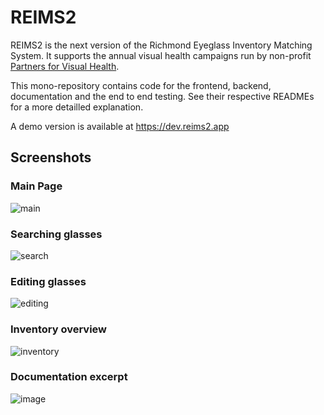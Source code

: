 # REIMS2

REIMS2 is the next version of the Richmond Eyeglass Inventory Matching System. It supports the annual visual health campaigns run by non-profit [Partners for Visual Health](https://partnersforvisualhealth.org/). 

This mono-repository contains code for the frontend, backend, documentation and the end to end testing. See their respective READMEs for a more detailled explanation.

A demo version is available at https://dev.reims2.app

## Screenshots

### Main Page

![main](https://github.com/user-attachments/assets/e54d21bd-562e-49d8-9e0c-fab51b8f272a)

### Searching glasses

![search](https://github.com/user-attachments/assets/2aa309cb-84ce-4050-a8f1-a11f169fec28)

### Editing glasses

![editing](https://github.com/user-attachments/assets/c3a2d58e-659f-49f1-8c91-0b6a2a1f3044)

### Inventory overview

![inventory](https://github.com/user-attachments/assets/05e33d06-d0f3-4881-a1f0-8ba46f073c37)


### Documentation excerpt

![image](https://github.com/user-attachments/assets/0b496f9e-5bc6-4049-b98e-9d1a8e52e838)
